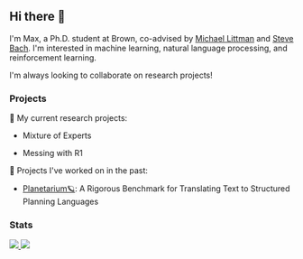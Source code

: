 ## Hi there 👋
I'm Max, a Ph.D. student at Brown, co-advised by [Michael Littman](https://www.littmania.com/) and [Steve Bach](https://cs.brown.edu/people/sbach/). I'm interested in machine learning, natural language processing, and reinforcement learning.

I'm always looking to collaborate on research projects!


### Projects
🔭 My current research projects:
- Mixture of Experts
<!-- 🐰🥚: ProMoDE, ZoE -->
- Messing with R1

📜 Projects I've worked on in the past:
- [Planetarium🪐](https://github.com/BatsResearch/planetarium): A Rigorous Benchmark for Translating Text to Structured Planning Languages


### Stats
<span>
<a href="https://github.com/maxzuo">
  <picture>
    <source
      srcset="https://github-readme-stats.vercel.app/api/?username=maxzuo&theme=dark&show_icons=true&hide_rank=true&icon_color=FF00F7&hide_title=true&line_height=22"
      media="(prefers-color-scheme: dark)"
    />
    <source
      srcset="https://github-readme-stats.vercel.app/api/?username=maxzuo&show_icons=true&hide_rank=true&icon_color=FF00F7&hide_title=true&line_height=22"
      media="(prefers-color-scheme: light), (prefers-color-scheme: no-preference)"
    />
    <img src="https://github-readme-stats.vercel.app/api/?username=maxzuo&show_icons=true&hide_rank=true&icon_color=FF00F7&hide_title=true&line_height=22" />
  </picture>
</a>
<a href="https://stackoverflow.com/users/7871685/m-z">
  <picture>
    <source
      srcset="https://readme-components-theta.vercel.app/api?component=stackoverflow&stackoverflowid=7871685&theme=dark&fill=linear-gradient%2830deg%2C%20%2300A8B6%200%25%2C%20%23FF00F7%20100%25%29%3B%0A&shadow=none&margin=0"
      media="(prefers-color-scheme: dark)"
    />
    <source
      srcset="https://readme-components-theta.vercel.app/api?component=stackoverflow&stackoverflowid=7871685&fill=linear-gradient%2830deg%2C%20%2300A8B6%200%25%2C%20%23FF00F7%20100%25%29%3B%0A&shadow=none&margin=0"
      media="(prefers-color-scheme: light), (prefers-color-scheme: no-preference)"
    />
    <img src="https://readme-components-theta.vercel.app/api?component=stackoverflow&stackoverflowid=7871685&fill=linear-gradient%2830deg%2C%20%2300A8B6%200%25%2C%20%23FF00F7%20100%25%29%3B%0A&shadow=none&margin=0" />
  </picture>
</a>
</span>
